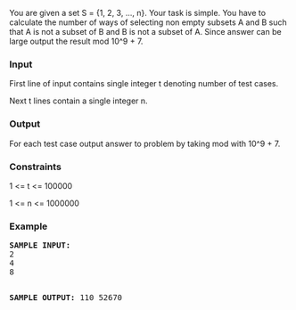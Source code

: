 <p>You are given a set S = {1, 2, 3, ..., n}. Your task is simple. You have to calculate the number of ways of selecting non empty&nbsp;subsets A and B such that A is not a subset of B and B is not a subset of A. Since answer can be large output the result mod 10^9 + 7.</p>
<h3>Input</h3>
<p>First line of input contains single integer t denoting number of test cases.</p>
<p>Next t lines contain a single integer n.</p>
<h3>Output</h3>
<p>For each test case output answer to problem by taking mod with 10^9 + 7.</p>
<h3>Constraints</h3>
<p>1 &lt;= t &lt;= 100000</p>
<p>1 &lt;= n &lt;= 1000000</p>
<h3>Example</h3>
<pre><strong>SAMPLE INPUT:</strong>
2
4
8

<strong>SAMPLE OUTPUT:</strong>
110
52670</pre>